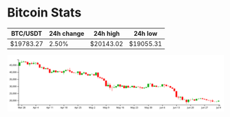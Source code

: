 # Bitcoin Stats

BTC/USDT|24h change|24h high|24h low|
|---|---|---|---|
|$19783.27|2.50%|$20143.02|$19055.31|

<img src="./chart.svg">
